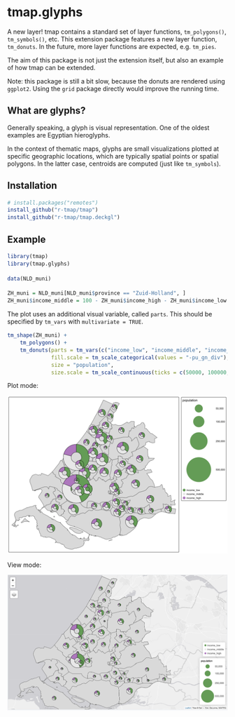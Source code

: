 # tmap.glyphs

A new layer! tmap contains a standard set of layer functions, `tm_polygons()`, `tm_symbols()`, etc.
This extension package features a new layer function, `tm_donuts`. In the future, more layer functions are expected, e.g. `tm_pies`.

The aim of this package is not just the extension itself, but also an example of how tmap can be extended.

Note: this package is still a bit slow, because the donuts are rendered using `ggplot2`. Using the `grid` package directly would improve the running time.


What are glyphs?
-----------

Generally speaking, a glyph is visual representation. One of the oldest examples are Egyptian hieroglyphs.

In the context of thematic maps, glyphs are small visualizations plotted at specific geographic locations, which are typically spatial points or spatial polygons. In the latter case, centroids are computed (just like `tm_symbols`).


Installation
------------

```r
# install.packages("remotes")
install_github("r-tmap/tmap")
install_github("r-tmap/tmap.deckgl")
```

Example
------------


```r
library(tmap)
library(tmap.glyphs)

data(NLD_muni)

ZH_muni = NLD_muni[NLD_muni$province == "Zuid-Holland", ]
ZH_muni$income_middle = 100 - ZH_muni$income_high - ZH_muni$income_low
```

The plot uses an additional visual variable, called `parts`. This should be specified by `tm_vars` with `multivariate = TRUE`.

```r
tm_shape(ZH_muni) +
	tm_polygons() +
	tm_donuts(parts = tm_vars(c("income_low", "income_middle", "income_high"), multivariate = TRUE),
			  fill.scale = tm_scale_categorical(values = "-pu_gn_div"),			  
			  size = "population",
			  size.scale = tm_scale_continuous(ticks = c(50000, 100000, 250000, 500000)))	
```

Plot mode:

![tmap gylphs, plot mode](figures/tmapglyphs1.png)

View mode:

![tmap gylphs, view mode](figures/tmapglyphs2.png)

